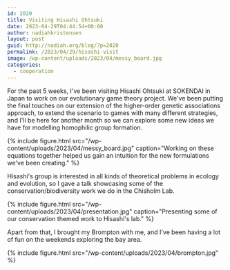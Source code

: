 ```yaml
---
id: 2020
title: Visiting Hisashi Ohtsuki
date: 2023-04-29T04:44:54+00:00
author: nadiahkristensen
layout: post
guid: http://nadiah.org/blog/?p=2020
permalink: /2023/04/29/hisashi-visit
image: /wp-content/uploads/2023/04/messy_board.jpg
categories:
  - cooperation
---
```


For the past 5 weeks, I've been visiting Hisashi Ohtsuki at SOKENDAI in Japan to work on our evolutionary game theory project. We've been putting the final touches on our extension of the higher-order genetic associations approach, to extend the scenario to games with many different strategies, and I'll be here for another month so we can explore some new ideas we have for modelling homophilic group formation.

{%
    include figure.html
    src="/wp-content/uploads/2023/04/messy_board.jpg"
    caption="Working on these equations together helped us gain an intuition for the new formulations we've been creating."
%}


Hisashi's group is interested in all kinds of theoretical problems in ecology and evolution, so I gave a talk showcasing some of the conservation/biodiversity work we do in the Chisholm Lab. 

{%
    include figure.html
    src="/wp-content/uploads/2023/04/presentation.jpg"
    caption="Presenting some of our conservation themed work to Hisashi's lab."
%}


Apart from that, I brought my Brompton with me, and I've been having a lot of fun on the weekends exploring the bay area.

{%
    include figure.html
    src="/wp-content/uploads/2023/04/brompton.jpg"
%}
